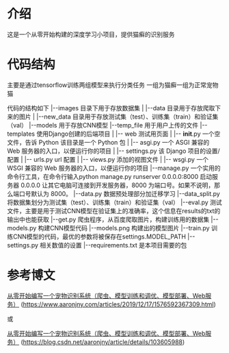 # 介绍
这是一个从零开始构建的深度学习小项目，提供猫癣的识别服务

# 代码结构
主要是通过tensorflow训练两组模型来执行分类任务
一组为猫癣一组为正常宠物猫

代码的结构如下
|--images               目录下用于存放数据集
|    |--data            目录用于存放爬取下来的图片
|    |--new_data        目录用于存放测试集（test）、训练集（train）和验证集（val）
|--models               用于存放CNN模型
|--temp_file            用于用户上传的文件
|--templates            使用Django创建的后端项目
|   |-- web             测试用页面
|   |-- __init__.py     一个空文件，告诉 Python 该目录是一个 Python 包
|   |-- asgi.py         一个 ASGI 兼容的 Web 服务器的入口，以便运行你的项目
|   |-- settings.py     该 Django 项目的设置/配置
|   |-- urls.py         url 配置
|   |-- views.py        添加的视图文件
|   |-- wsgi.py         一个 WSGI 兼容的 Web 服务器的入口，以便运行你的项目
|--manage.py            一个实用的命令行工具，在命令行输入python manage.py runserver 0.0.0.0:8000 启动服务器 
                        0.0.0.0 让其它电脑可连接到开发服务器，8000 为端口号。如果不说明，那么端口号默认为 8000。
|--data.py 数据预处理部分加迁移学习
|--data_split.py 将数据集划分为测试集（test）、训练集（train）和验证集（val）
|--eval.py 测试文件，主要是用于测试CNN模型在验证集上的准确率，这个信息在results的txt的输出中也能获取
|--get.py 爬虫程序，从百度爬取图片，构建训练用的数据集
|--models.py 构建CNN模型代码
|--models.png 构建出的模型图片
|--train.py 训练CNN模型的代码，最优的参数将被保存在settings.MODEL_PATH
|--settings.py 相关数值的设置
|--requirements.txt 是本项目需要的包


# 参考博文
[从零开始编写一个宠物识别系统（爬虫、模型训练和调优、模型部署、Web服务）](https://www.aaronjny.com/articles/2019/12/17/1576592367309.html) (https://www.aaronjny.com/articles/2019/12/17/1576592367309.html)

或

[从零开始编写一个宠物识别系统（爬虫、模型训练和调优、模型部署、Web服务）](https://blog.csdn.net/aaronjny/article/details/103605988) (https://blog.csdn.net/aaronjny/article/details/103605988)